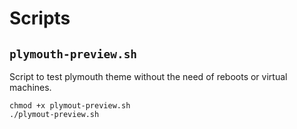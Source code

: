 # Scripts
## `plymouth-preview.sh`
Script to test plymouth theme without the need of reboots or virtual machines.
```
chmod +x plymout-preview.sh
./plymout-preview.sh
```